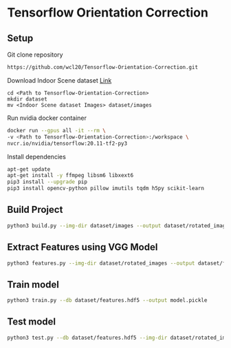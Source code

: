 # Tensorflow Orientation Correction

## Setup

Git clone repository
```bash
https://github.com/wcl20/Tensorflow-Orientation-Correction.git
```
Download Indoor Scene dataset [Link](http://web.mit.edu/torralba/www/indoor.html)
```
cd <Path to Tensorflow-Orientation-Correction>
mkdir dataset
mv <Indoor Scene dataset Images> dataset/images
```
Run nvidia docker container
```bash
docker run --gpus all -it --rm \
-v <Path to Tensorflow-Orientation-Correction>:/workspace \
nvcr.io/nvidia/tensorflow:20.11-tf2-py3
```
Install dependencies
```bash
apt-get update
apt-get install -y ffmpeg libsm6 libxext6
pip3 install --upgrade pip
pip3 install opencv-python pillow imutils tqdm h5py scikit-learn
```

## Build Project 
```bash
python3 build.py --img-dir dataset/images --output dataset/rotated_images
```

## Extract Features using VGG Model
```bash
python3 features.py --img-dir dataset/rotated_images --output dataset/features.hdf5
```

## Train model
```bash
python3 train.py --db dataset/features.hdf5 --output model.pickle
```

## Test model
```bash
python3 test.py --db dataset/features.hdf5 --img-dir dataset/rotated_images --model model.pickle
```
